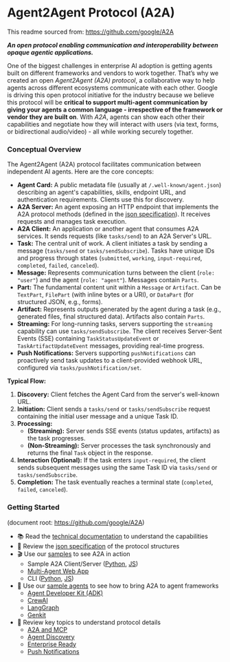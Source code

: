# Agent2Agent Protocol (A2A)

This readme sourced from: https://github.com/google/A2A

**_An open protocol enabling communication and interoperability between opaque agentic applications._**

One of the biggest challenges in enterprise AI adoption is getting agents built on different frameworks and vendors to work together. That’s why we created an open _Agent2Agent (A2A) protocol_, a collaborative way to help agents across different ecosystems communicate with each other. Google is driving this open protocol initiative for the industry because we believe this protocol will be **critical to support multi-agent communication by giving your agents a common language - irrespective of the framework or vendor they are built on**.
With _A2A_, agents can show each other their capabilities and negotiate how they will interact with users (via text, forms, or bidirectional audio/video) - all while working securely together.

### Conceptual Overview

The Agent2Agent (A2A) protocol facilitates communication between independent AI agents. Here are the core concepts:

* **Agent Card:** A public metadata file (usually at `/.well-known/agent.json`) describing an agent's capabilities, skills, endpoint URL, and authentication requirements. Clients use this for discovery.
* **A2A Server:** An agent exposing an HTTP endpoint that implements the A2A protocol methods (defined in the [json specification](/specification)). It receives requests and manages task execution.
* **A2A Client:** An application or another agent that consumes A2A services. It sends requests (like `tasks/send`) to an A2A Server's URL.
* **Task:** The central unit of work. A client initiates a task by sending a message (`tasks/send` or `tasks/sendSubscribe`). Tasks have unique IDs and progress through states (`submitted`, `working`, `input-required`, `completed`, `failed`, `canceled`).
* **Message:** Represents communication turns between the client (`role: "user"`) and the agent (`role: "agent"`). Messages contain `Parts`.
* **Part:** The fundamental content unit within a `Message` or `Artifact`. Can be `TextPart`, `FilePart` (with inline bytes or a URI), or `DataPart` (for structured JSON, e.g., forms).
* **Artifact:** Represents outputs generated by the agent during a task (e.g., generated files, final structured data). Artifacts also contain `Parts`.
* **Streaming:** For long-running tasks, servers supporting the `streaming` capability can use `tasks/sendSubscribe`. The client receives Server-Sent Events (SSE) containing `TaskStatusUpdateEvent` or `TaskArtifactUpdateEvent` messages, providing real-time progress.
* **Push Notifications:** Servers supporting `pushNotifications` can proactively send task updates to a client-provided webhook URL, configured via `tasks/pushNotification/set`.

**Typical Flow:**

1. **Discovery:** Client fetches the Agent Card from the server's well-known URL.
2. **Initiation:** Client sends a `tasks/send` or `tasks/sendSubscribe` request containing the initial user message and a unique Task ID.
3. **Processing:**
    * **(Streaming):** Server sends SSE events (status updates, artifacts) as the task progresses.
    * **(Non-Streaming):** Server processes the task synchronously and returns the final `Task` object in the response.
4. **Interaction (Optional):** If the task enters `input-required`, the client sends subsequent messages using the same Task ID via `tasks/send` or `tasks/sendSubscribe`.
5. **Completion:** The task eventually reaches a terminal state (`completed`, `failed`, `canceled`).

### **Getting Started**

(document root: https://github.com/google/A2A)

* 📚 Read the [technical documentation](https://google.github.io/A2A/#/documentation) to understand the capabilities
* 📝 Review the [json specification](/specification) of the protocol structures
* 🎬 Use our [samples](/samples) to see A2A in action
  * Sample A2A Client/Server ([Python](/samples/python/common), [JS](/samples/js/src))
  * [Multi-Agent Web App](/demo/README.md)
  * CLI ([Python](/samples/python/hosts/cli/README.md), [JS](/samples/js/README.md))
* 🤖 Use our [sample agents](/samples/python/agents/README.md) to see how to bring A2A to agent frameworks
  * [Agent Developer Kit (ADK)](/samples/python/agents/google_adk/README.md)
  * [CrewAI](/samples/python/agents/crewai/README.md)
  * [LangGraph](/samples/python/agents/langgraph/README.md)
  * [Genkit](/samples/js/src/agents/README.md)
* 📑 Review key topics to understand protocol details
  * [A2A and MCP](https://google.github.io/A2A/#/topics/a2a_and_mcp.md)
  * [Agent Discovery](https://google.github.io/A2A/#/topics/agent_discovery.md)
  * [Enterprise Ready](https://google.github.io/A2A/#/topics/enterprise_ready.md)
  * [Push Notifications](https://google.github.io/A2A/#/topics/push_notifications.md)
